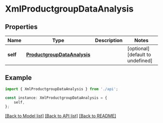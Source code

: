 # XmlProductgroupDataAnalysis


## Properties

Name | Type | Description | Notes
------------ | ------------- | ------------- | -------------
**self** | [**ProductgroupDataAnalysis**](ProductgroupDataAnalysis.md) |  | [optional] [default to undefined]

## Example

```typescript
import { XmlProductgroupDataAnalysis } from './api';

const instance: XmlProductgroupDataAnalysis = {
    self,
};
```

[[Back to Model list]](../README.md#documentation-for-models) [[Back to API list]](../README.md#documentation-for-api-endpoints) [[Back to README]](../README.md)
